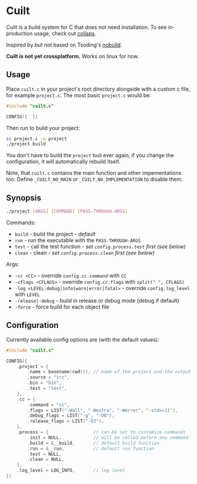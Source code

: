 # Cuilt

Cuilt is a build system for C that does not need installation. To see in-production usage, check out [collaps](https://github.com/coddra/collaps).

Inspired by but not based on Tsoding's [nobuild](https://github.com/tsoding/nobuild).

**Cuilt is not yet crossplatform.** Works on linux for now.

## Usage

Place `cuilt.c` in your project's root directory alongside with a custom c file, for example `project.c`.
The most basic `project.c` would be:

```c
#include "cuilt.c"

CONFIG({  })
```

Then run to build your project:
```sh
cc project.c -o project
./project build
```

You don't have to build the `project` tool ever again, if you change the configuration, it will automatically rebuild itself.

Note, that `cuilt.c` contains the main function and other impementations too. Define `_CUILT_NO_MAIN` or `_CUILT_NO_IMPLEMENTATION` to disable them.

## Synopsis

```sh
./project [ARGS] [COMMAND] [PASS-THROUGH-ARGS]
```

Commands:
- `build` - build the project *- default*
- `run` - run the executable with the `PASS-THROUGH-ARGS`
- `test` - call the test function *- set `config.process.test` first (see below)*
- `clean` - clean *- set `config.process.clean` first (see below)*

Args:
- `-cc <CC>` - override `config.cc.command` with `CC`
- `-cflags <CFLAGS>` - override `config.cc.flags` with `split(" ", CFLAGS)`
- `-log <LEVEL:debug|info|warn|error|fatal>` - override `config.log_level` with `LEVEL`
- `-release|-debug` - build in release or debug mode (debug if default)
- `-force` - force build for each object file

## Configuration

Currently available config options are (with the default values):

```c
#include "cuilt.c"

CONFIG({
    .project = {
        .name = basename(cwd()), // name of the project and the output executable
        .source = "src",
        .bin = "bin",
        .test = "test",
    },
    .cc = {
        .command = "cc",
        .flags = LIST("-Wall", "-Wextra", "-Werror", "-std=c11"),
        .debug_flags = LIST("-g", "-O0"),
        .release_flags = LIST("-O3"),
    },
    .process = {                 // can be set to customize commands
        .init = NULL,            // will be called before any command
        .build = &__build,       // default build function
        .run = &__run,           // default run function
        .test = NULL,
        .clean = NULL,
    },
    .log_level = LOG_INFO,       // log level
})
```
